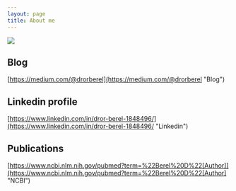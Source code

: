 ```yaml
---
layout: page
title: About me
---
```


<img src="https://drorberel.github.io/img/paradigmIII.jpg">

## Blog
[https://medium.com/@drorberel](https://medium.com/@drorberel "Blog")

## Linkedin profile
[https://www.linkedin.com/in/dror-berel-1848496/](https://www.linkedin.com/in/dror-berel-1848496/ "Linkedin")

## Publications
[https://www.ncbi.nlm.nih.gov/pubmed?term=%22Berel%20D%22[Author]](https://www.ncbi.nlm.nih.gov/pubmed?term=%22Berel%20D%22[Author] "NCBI")
